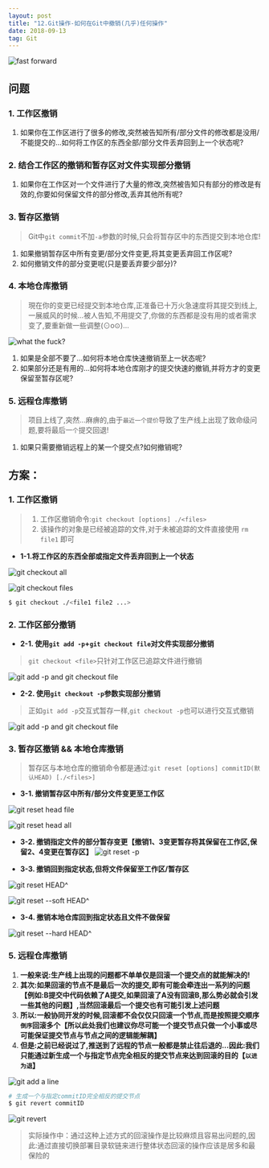 ```yaml
---
layout: post
title: "12.Git操作-如何在Git中撤销(几乎)任何操作"
date: 2018-09-13
tag: Git
---
```


![fast forward](/images/article/git/git-cancel.jpg)


## 问题
### 1. 工作区撤销
1. 如果你在工作区进行了很多的修改,突然被告知所有/部分文件的修改都是没用/不能提交的...如何将工作区的东西全部/部分文件丢弃回到上一个状态呢?

### 2. 结合工作区的撤销和暂存区对文件实现部分撤销
1. 如果你在工作区对一个文件进行了大量的修改,突然被告知只有部分的修改是有效的,你要如何保留文件的部分修改,丢弃其他所有呢?

### 3. 暂存区撤销
> Git中`git commit`不加`-a`参数的时候,只会将暂存区中的东西提交到本地仓库!

1. 如果撤销暂存区中所有变更/部分文件变更,将其变更丢弃回工作区呢?
2. 如何撤销文件的部分变更呢(只是要丢弃要少部分)?

### 4. 本地仓库撤销
>現在你的变更已经提交到本地仓库,正准备已十万火急速度将其提交到线上,一展威风的时候...被人告知,不用提交了,你做的东西都是没有用的或者需求变了,要重新做一些调整(⊙o⊙)…

![what the fuck?](/images/article/git/what-the-fuck.png)

1. 如果是全部不要了...如何将本地仓库快速撤销至上一状态呢?
2. 如果部分还是有用的...如何将本地仓库刚才的提交快速的撤销,并将方才的变更保留至暂存区呢?

### 5. 远程仓库撤销
> 项目上线了,突然...麻痹的,由于`最近一个提价`导致了生产线上出现了致命级问题,要将最后一`个`提交回退!

1. 如果只需要撤销远程上的某一个提交点?如何撤销呢?

## 方案：
### 1. 工作区撤销
> 1. 工作区撤销命令:`git checkout [options] ./<files>`
> 2. 该操作的对象是已经被追踪的文件,对于未被追踪的文件直接使用 `rm file1` 即可

- **1-1.将工作区的东西全部或指定文件丢弃回到上一个状态**

![git checkout all](/images/article/git/git-checkout-all.gif)

![git checkout files](/images/article/git/git-checkout-files.gif)
```sh
$ git checkout ./<file1 file2 ...>
```

### 2. 工作区部分撤销
- **2-1. 使用`git add -p`+`git checkout file`对文件实现部分撤销**
>  `git checkout <file>`只针对工作区已追踪文件进行撤销

![git add -p and git checkout file](/images/article/git/git-add-p-and-checkout.gif)

- **2-2. 使用`git checkout -p`参数实现部分撤销**
> 正如`git add -p`交互式暂存一样,`git checkout -p`也可以进行交互式撤销

![git add -p and git checkout file](/images/article/git/git-checkout-p.gif)

### 3. 暂存区撤销 && 本地仓库撤销
> 暂存区与本地仓库的撤销命令都是通过:`git reset [options] commitID(默认HEAD) [./<files>]`

- **3-1. 撤销暂存区中所有/部分文件变更至工作区**

![git reset head file](/images/article/git/git-reset-file.gif)

![git reset head all](/images/article/git/git-reset-all.gif)

- **3-2. 撤销指定文件的部分暂存变更【撤销1、3变更暂存将其保留在工作区,保留2、4变更在暂存区】**
![git reset -p ](/images/article/git/git-reset-head-p.gif)

- **3-3. 撤销回到指定状态,但将文件保留至工作区/暂存区**

![git reset HEAD^](/images/article/git/git-reset-head-last-local-repo.gif)

![git reset --soft HEAD^](/images/article/git/git-reset-soft-head-last-local-repo.gif)

- **3-4. 撤销本地仓库回到指定状态且文件不做保留**

![git reset --hard HEAD^](/images/article/git/git-reset-hard-head-last-local-repo.gif)

### 5. 远程仓库撤销
1. **一般来说:生产线上出现的问题都不单单仅是回滚一个提交点的就能解决的!**
2. **其次:如果回滚的节点不是最后一次的提交,即有可能会牵连出一系列的问题【例如:B提交中代码依赖了A提交,如果回滚了A没有回滚B,那么势必就会引发一些其他的问题】,当然回滚最后一个提交也有可能引发上述问题** 
3. **所以:一般协同开发的时候,回滚都不会仅仅只回滚一个节点,而是按照提交顺序`倒序`回滚多个【所以此处我们也建议你尽可能一个提交节点只做一个小事或尽可能保证提交节点与节点之间的逻辑能解耦】**
4. **但是:之前已经说过了,推送到了远程的节点一般都是禁止往后退的...因此:我们只能通过新生成一个与指定节点完全相反的提交节点来达到回滚的目的【`以进为退`】**

![git add a line](/images/article/git/git-revert-before.png)
```sh
# 生成一个与指定commitID完全相反的提交节点
$ git revert commitID
```
![git revert](/images/article/git/git-revert.png)

> 实际操作中：通过这种上述方式的回滚操作是比较麻烦且容易出问题的,因此:通过直接切换部署目录软链来进行整体状态回滚的操作应该是居多和最保险的